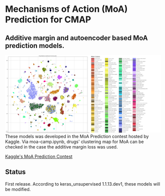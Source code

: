 # Mechanisms of Action (MoA) Prediction for CMAP
## Additive margin and autoencoder based MoA prediction models.
![Imgur](pics/drug_features_clustering_moa_colors.png)
These models was developed in the MoA Prediction contest hosted by Kaggle.
Via moa-camp.ipynb, drugs' clustering map for MoA can be checked in the case the additive margin loss was used.

[Kaggle's MoA Prediction Contest](https://www.kaggle.com/c/lish-moa)

## Status
First release. According to keras_unsupervised 1.1.13.dev1, these models will be modified.


